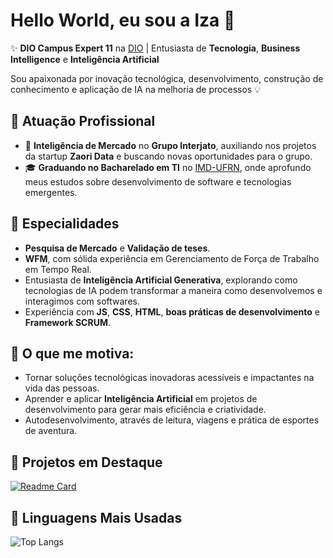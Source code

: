 
# Hello World, eu sou a Iza 👋

✨ **DIO Campus Expert 11** na [DIO](https://digitalinnovation.one/) | Entusiasta de **Tecnologia**, **Business Intelligence** e **Inteligência Artificial**

Sou apaixonada por inovação tecnológica, desenvolvimento, construção de conhecimento e aplicação de IA na melhoria de processos 💡

## 🏢 **Atuação Profissional**
- 🚀 **Inteligência de Mercado** no **Grupo Interjato**, auxiliando nos projetos da startup **Zaori Data** e buscando novas oportunidades para o grupo.
- 🎓 **Graduando no Bacharelado em TI** no [IMD-UFRN](https://www.ufrn.br/), onde aprofundo meus estudos sobre desenvolvimento de software e tecnologias emergentes.

## 📱 **Especialidades**
- **Pesquisa de Mercado** e **Validação de teses**.
- **WFM**, com sólida experiência em Gerenciamento de Força de Trabalho em Tempo Real.
- Entusiasta de **Inteligência Artificial Generativa**, explorando como tecnologias de IA podem transformar a maneira como desenvolvemos e interagimos com softwares.
- Experiência com **JS**, **CSS**, **HTML**, **boas práticas de desenvolvimento** e **Framework SCRUM**.

## 🚀 **O que me motiva:**
- Tornar soluções tecnológicas inovadoras acessíveis e impactantes na vida das pessoas.
- Aprender e aplicar **Inteligência Artificial** em projetos de desenvolvimento para gerar mais eficiência e criatividade.
- Autodesenvolvimento, através de leitura, viagens e prática de esportes de aventura.

## 📌 **Projetos em Destaque**

[![Readme Card](https://github-readme-stats.vercel.app/api/pin/?username=limaizabela&repo=VerticalPage&theme=dark)](https://github.com/limaizabela/VerticalPage)

## 🚀 **Linguagens Mais Usadas**

![Top Langs](https://github-readme-stats.vercel.app/api/top-langs/?username=limaizabela&layout=compact&theme=dark)
